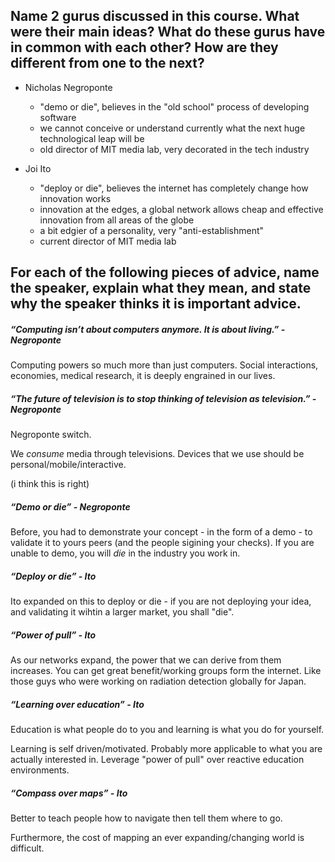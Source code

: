 ## Name 2 gurus discussed in this course. What were their main ideas? What do these gurus have in common with each other? How are they different from one to the next?

- Nicholas Negroponte
  - "demo or die", believes in the "old school" process of developing software
  - we cannot conceive or understand currently what the next huge technological leap will be
  - old director of MIT media lab, very decorated in the tech industry

- Joi Ito
  - "deploy or die", believes the internet has completely change how innovation works
  - innovation at the edges, a global network allows cheap and effective innovation from all areas of the globe
  - a bit edgier of a personality, very "anti-establishment"
  - current director of MIT media lab

## For each of the following pieces of advice, name the speaker, explain what they mean, and state why the speaker thinks  it is important advice.

##### “Computing isn’t about computers anymore. It is about living.” - Negroponte

Computing powers so much more than just computers. Social interactions, economies, medical research, it is deeply engrained in our lives.

##### “The future of television is to stop thinking of television as television.” - Negroponte

Negroponte switch.

We _consume_ media through televisions. Devices that we use should be personal/mobile/interactive.

(i think this is right)

##### “Demo or die” - Negroponte

Before, you had to demonstrate your concept - in the form of a demo - to validate it to yours peers (and the people sigining your checks). If you are unable to demo, you will _die_ in the industry you work in.

##### “Deploy or die” - Ito

Ito expanded on this to deploy or die - if you are not deploying your idea, and validating it wihtin a larger market, you shall "die".

##### “Power of pull” - Ito

As our networks expand, the power that we can derive from them increases. You can get great benefit/working groups form the internet. Like those guys who were working on radiation detection globally for Japan.

##### “Learning over education” - Ito

Education is what people do to you and learning is what you do for yourself.

Learning is self driven/motivated. Probably more applicable to what you are actually interested in. Leverage "power of pull" over reactive education environments.

##### “Compass over maps” - Ito

Better to teach people how to navigate then tell them where to go.

Furthermore, the cost of mapping an ever expanding/changing world is difficult.